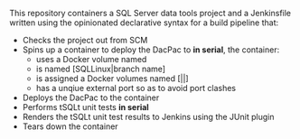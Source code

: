 This repository containers a SQL Server data tools project and a Jenkinsfile written using the opinionated declarative syntax for a build pipeline that:

- Checks the project out from SCM
- Spins up a container to deploy the DacPac to **in serial**, the container:
  - uses a Docker volume named
  - is named [SQLLinux|branch name]
  - is assigned a Docker volumes named [<SCM project name>|<branch name>|<build number>]
  - has a unqiue external port so as to avoid port clashes
- Deploys the DacPac to the container
- Performs tSQLt unit tests **in serial**
- Renders the tSQLt unit test results to Jenkins using the JUnit plugin
- Tears down the container
